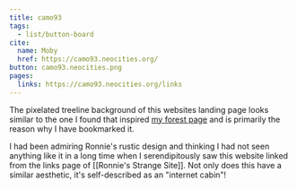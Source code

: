 ```yaml
---
title: camo93
tags:
  - list/button-board
cite:
  name: Moby
  href: https://camo93.neocities.org/
button: camo93.neocities.png
pages:
  links: https://camo93.neocities.org/links
---
```


The pixelated treeline background of this websites landing page looks similar to the one I found that inspired [my forest page](/forest/) and is primarily the reason why I have bookmarked it. 

I had been admiring Ronnie's rustic design and thinking I had not seen anything like it in a long time when I serendipitously saw this website linked from the links page of [[Ronnie's Strange Site]]. Not only does this have a similar aesthetic, it's self-described as an "internet cabin"!
